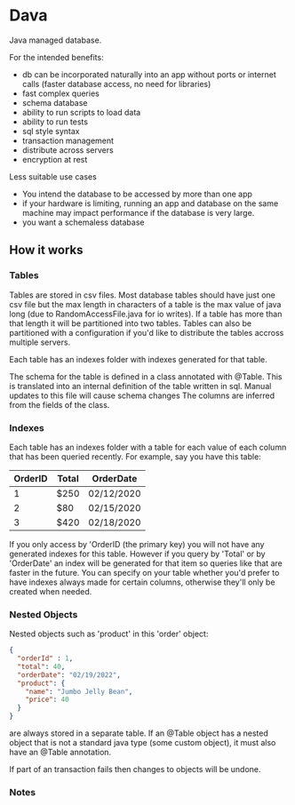 # Dava
Java managed database. 

For the intended benefits:
- db can be incorporated naturally into an app without ports or internet calls (faster database access, no need for libraries)
- fast complex queries
- schema database
- ability to run scripts to load data
- ability to run tests
- sql style syntax
- transaction management
- distribute across servers
- encryption at rest

Less suitable use cases
- You intend the database to be accessed by more than one app
- if your hardware is limiting, running an app and database on the same machine may impact performance if the database is very large.
- you want a schemaless database


## How it works

### Tables
Tables are stored in csv files. Most database tables should have just one csv file but the max length in characters of a table is the max value of java long (due to RandomAccessFile.java for io writes). If a table has more than that length it will be partitioned into two tables. Tables can also be partitioned with a configuration if you'd like to distribute the tables accross multiple servers. 

Each table has an indexes folder with indexes generated for that table.

The schema for the table is defined in a class annotated with @Table. This is translated into an internal definition of the table written in sql. Manual updates to this file will cause schema changes The columns are inferred from the fields of the class.


### Indexes
Each table has an indexes folder with a table for each value of each column that has been queried recently. For example, say you have this table:

| OrderID | Total  | OrderDate  |
|---------|--------|------------|
| 1       | $250   | 02/12/2020 |
| 2       | $80    | 02/15/2020 |
| 3       | $420   | 02/18/2020 |

If you only access by 'OrderID (the primary key) you will not have any generated indexes for this table. However if you query by 'Total' or by 'OrderDate' an index will be generated for that item so queries like that are faster in the future. You can specify on your table whether you'd prefer to have indexes always made for certain columns, otherwise they'll only be created when needed.


### Nested Objects
Nested objects such as 'product' in this 'order' object:
```json
{
  "orderId" : 1,
  "total": 40,
  "orderDate": "02/19/2022",
  "product": {
    "name": "Jumbo Jelly Bean",
    "price": 40
  }
}
```
are always stored in a separate table. If an @Table object has a nested object that is not a standard java type (some custom object), it must also have an @Table annotation. 

If part of an transaction fails then changes to objects will be undone.






### Notes